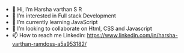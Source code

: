 - 👋 Hi, I’m Harsha varthan S R
- 👀 I’m interested in Full stack Development
- 🌱 I’m currently learning JavaScript
- 💞️ I’m looking to collaborate on Html, CSS and Javascript
- 📫 How to reach me Linkedin:  https://www.linkedin.com/in/harsha-varthan-ramdoss-a5a953182/

<!---
Harshavarthan07/Harshavarthan07 is a ✨ special ✨ repository because its `README.md` (this file) appears on your GitHub profile.
You can click the Preview link to take a look at your changes.
--->
